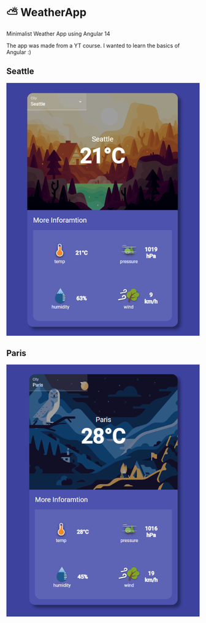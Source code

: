 # ⛅ WeatherApp

Minimalist Weather App using Angular 14

The app was made from a YT course. I wanted to learn the basics of Angular :)

## Seattle

![img1](./img/img1.png)

## Paris

![img2](./img/img2.png)
